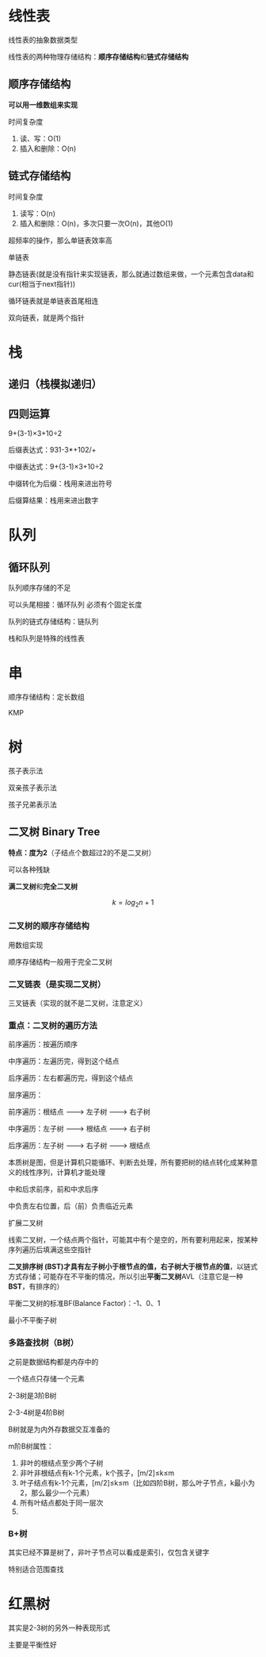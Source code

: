 # 线性表

线性表的抽象数据类型

线性表的两种物理存储结构：**顺序存储结构**和**链式存储结构**

## 顺序存储结构

**可以用一维数组来实现**

时间复杂度

1. 读、写：O(1)
2. 插入和删除：O(n)

## 链式存储结构

时间复杂度

1. 读写：O(n)
2. 插入和删除：O(n)，多次只要一次O(n)，其他O(1)

超频率的操作，那么单链表效率高

单链表

静态链表(就是没有指针来实现链表，那么就通过数组来做，一个元素包含data和cur(相当于next指针))

循环链表就是单链表首尾相连

双向链表，就是两个指针

# 栈

## 递归（栈模拟递归）

## 四则运算

9+(3-1)×3+10÷2

后缀表达式：931-3*+102/+

中缀表达式：9+(3-1)×3+10÷2

中缀转化为后缀：栈用来进出符号

后缀算结果：栈用来进出数字

# 队列

## 循环队列

队列顺序存储的不足

可以头尾相接：循环队列 必须有个固定长度

队列的链式存储结构：链队列 

栈和队列是特殊的线性表

# 串

顺序存储结构：定长数组

KMP

# 树

孩子表示法

双亲孩子表示法

孩子兄弟表示法

## 二叉树 Binary Tree

**特点：度为2**（子结点个数超过2的不是二叉树）

可以各种残缺

**满二叉树**和**完全二叉树**

$$
k = log_2n+1
$$

### 二叉树的顺序存储结构

用数组实现

顺序存储结构一般用于完全二叉树

### 二叉链表（是实现二叉树）

三叉链表（实现的就不是二叉树，注意定义）

### 重点：二叉树的遍历方法

前序遍历：按遍历顺序

中序遍历：左遍历完，得到这个结点

后序遍历：左右都遍历完，得到这个结点

层序遍历：

前序遍历：根结点 ---> 左子树 ---> 右子树

中序遍历：左子树 ---> 根结点 ---> 右子树

后序遍历：左子树 ---> 右子树 ---> 根结点

本质树是图，但是计算机只能循环、判断去处理，所有要把树的结点转化成某种意义的线性序列，计算机才能处理

中和后求前序，前和中求后序

中负责左右位置，后（前）负责临近元素

扩展二叉树

线索二叉树，一个结点两个指针，可能其中有个是空的，所有要利用起来，按某种序列遍历后填满这些空指针

**二叉排序树 (BST)**才具有**左子树小于根节点的值，右子树大于根节点的值**，以链式方式存储；可能存在不平衡的情况，所以引出**平衡二叉树**AVL（注意它是一种**BST**，有排序的）

平衡二叉树的标准BF(Balance Factor)：-1、0、1

最小不平衡子树

### 多路查找树（B树）

之前是数据结构都是内存中的

一个结点只存储一个元素

2-3树是3阶B树

2-3-4树是4阶B树

B树就是为内外存数据交互准备的

m阶B树属性：

1. 非叶的根结点至少两个子树
2. 非叶非根结点有k-1个元素，k个孩子，[m/2]≤k≤m
3. 叶子结点有k-1个元素，[m/2]≤k≤m（比如四阶B树，那么叶子节点，k最小为2，那么最少一个元素）
4. 所有叶结点都处于同一层次
5. ​

### B+树

其实已经不算是树了，非叶子节点可以看成是索引，仅包含关键字

特别适合范围查找



# 红黑树

其实是2-3树的另外一种表现形式

主要是平衡性好







